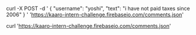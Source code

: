 curl -X POST -d '
  {
    "username": "yoshi",
    "text": "i have not paid taxes since 2006"
  }
' 'https://kaaro-intern-challenge.firebaseio.com/comments.json'

curl 'https://kaaro-intern-challenge.firebaseio.com/comments.json'
